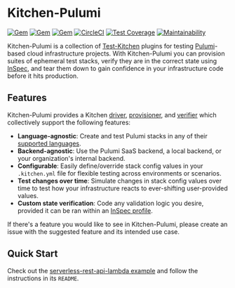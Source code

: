 # Kitchen-Pulumi

[![Gem](https://img.shields.io/gem/v/kitchen-pulumi.svg)](https://rubygems.org/gems/kitchen-pulumi/)
[![Gem](https://img.shields.io/gem/dt/kitchen-pulumi.svg)](https://rubygems.org/gems/kitchen-pulumi/)
[![Gem](https://img.shields.io/gem/dtv/kitchen-pulumi.svg)](https://rubygems.org/gems/kitchen-pulumi/)
[![CircleCI](https://circleci.com/gh/jacoblearned/kitchen-pulumi/tree/master.svg?style=shield)](https://circleci.com/gh/jacoblearned/kitchen-pulumi/tree/master)
[![Test Coverage](https://api.codeclimate.com/v1/badges/35afd25bac772504e2a0/test_coverage)](https://codeclimate.com/github/jacoblearned/kitchen-pulumi/test_coverage)
[![Maintainability](https://api.codeclimate.com/v1/badges/35afd25bac772504e2a0/maintainability)](https://codeclimate.com/github/jacoblearned/kitchen-pulumi/maintainability)

Kitchen-Pulumi is a collection of [Test-Kitchen](https://kitchen.ci/) plugins for testing [Pulumi](https://www.pulumi.com/)-based cloud infrastructure projects.
With Kitchen-Pulumi you can provision suites of ephemeral test stacks, verify they are in the correct state using [InSpec](https://www.inspec.io/), and tear them down to gain
confidence in your infrastructure code before it hits production.

## Features

Kitchen-Pulumi provides a Kitchen [driver](https://kitchen.ci/docs/drivers/), [provisioner](https://kitchen.ci/docs/provisioners/),
and [verifier](https://kitchen.ci/docs/verifiers/) which collectively support the following features:

* **Language-agnostic**: Create and test Pulumi stacks in any of their [supported languages](https://www.pulumi.com/docs/reference/languages/).
* **Backend-agnostic**: Use the Pulumi SaaS backend, a local backend, or your organization's internal backend.
* **Configurable**: Easily define/override stack config values in your `.kitchen.yml` file for flexible testing across environments or scenarios.
* **Test changes over time**: Simulate changes in stack config values over time to test how your infrastructure reacts to ever-shifting user-provided values.
* **Custom state verification**: Code any validation logic you desire, provided it can be ran within an [InSpec profile](https://www.inspec.io/docs/reference/profiles/).

If there's a feature you would like to see in Kitchen-Pulumi, please create an issue with the suggested feature and its intended use case.

## Quick Start

Check out the [serverless-rest-api-lambda example](examples/aws/serverless-rest-api-lambda) and follow the instructions in its `README`.

